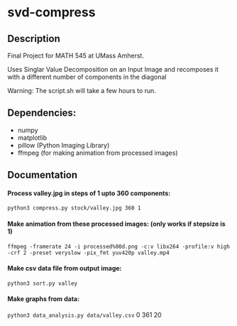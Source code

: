 # svd-compress

## Description
Final Project for MATH 545 at UMass Amherst.

Uses Singlar Value Decomposition on an Input Image and recomposes it with a different number of components in the diagonal

Warning: The script.sh will take a few hours to run.

## Dependencies:
* numpy
* matplotlib
* pillow (Python Imaging Library)
* ffmpeg (for making animation from processed images)

## Documentation

#### Process valley.jpg in steps of 1 upto 360 components:

`python3 compress.py stock/valley.jpg 360 1`

#### Make animation from these processed images: (only works if stepsize is 1)

`ffmpeg -framerate 24 -i processed%00d.png -c:v libx264 -profile:v high -crf 2 -preset veryslow -pix_fmt yuv420p valley.mp4`

#### Make csv data file from output image:

`python3 sort.py valley`

#### Make graphs from data:

`python3 data_analysis.py data/valley.csv` 0 361 20
